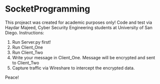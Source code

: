 # SocketProgramming
This projeact was created for academic purposes only! Code and test via Haydar Majeed, Cyber Security Engineering students at University of San Diego. 
Instructions:

1. Run Server.py first!
2. Run Client_One 
3. Run Client_Two 
4. Write your message in Client_One. Message will be encrypted and sent to Client_Two
5. Capture traffic via Wireshare to intercept the encrypted data. 




Peace! 
